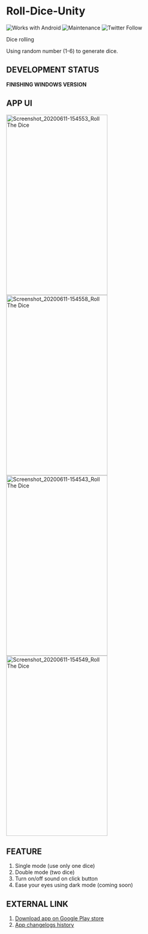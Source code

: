 # Roll-Dice-Unity

![Works with Android](https://img.shields.io/badge/Works_with-Android-green?style=flat-square)
![Maintenance](https://img.shields.io/maintenance/yes/2020?style=flat-square)
![Twitter Follow](https://img.shields.io/twitter/follow/kamal_ke_tu?label=Follow&style=social)

Dice rolling

Using random number (1-6) to generate dice.

## DEVELOPMENT STATUS

**FINISHING WINDOWS VERSION**

## APP UI

<img src="https://user-images.githubusercontent.com/60868965/84562771-a1820900-ad89-11ea-9f3f-995b98b4826a.jpg" alt="Screenshot_20200611-154553_Roll The Dice" width="270" height="480">
<img src="https://user-images.githubusercontent.com/60868965/84562773-a34bcc80-ad89-11ea-850b-b6da66e0d424.jpg" alt="Screenshot_20200611-154558_Roll The Dice" width="270" height="480">
<img src="https://user-images.githubusercontent.com/60868965/84562774-a3e46300-ad89-11ea-9157-f97cbf1a34ba.jpg" alt="Screenshot_20200611-154543_Roll The Dice" width="270" height="480">
<img src="https://user-images.githubusercontent.com/60868965/84562775-a5159000-ad89-11ea-9ffb-fd2a5005b372.jpg" alt="Screenshot_20200611-154549_Roll The Dice" width="270" height="480">

## FEATURE

1. Single mode (use only one dice)
2. Double mode (two dice)
3. Turn on/off sound on click button
4. Ease your eyes using dark mode (coming soon)

## EXTERNAL LINK

1. [Download app on Google Play store](https://play.google.com/store/apps/details?id=com.maple.DiceDadu)
2. [App changelogs history](https://telegra.ph/Virtual-Dice-Changelogs-04-21)
